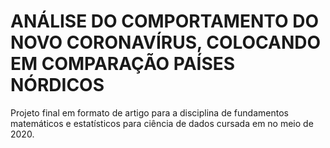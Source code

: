 # ANÁLISE DO COMPORTAMENTO DO NOVO CORONAVÍRUS, COLOCANDO EM COMPARAÇÃO PAÍSES NÓRDICOS

Projeto final em formato de artigo para a disciplina de fundamentos matemáticos e estatísticos para ciência de dados cursada em no meio de 2020.
